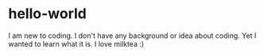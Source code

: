 # hello-world 
I am new to coding.
I don't have any background or idea about coding.
Yet I wanted to learn what it is.
I love milktea :)
